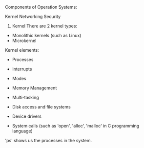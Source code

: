Components of Operation Systems:

Kernel
Networking
Security



1) Kernel
There are 2 kernel types:
- Monolithic kernels (such as Linux)
- Microkernel 


Kernel elements:
- Processes
	
- Interrupts
- Modes
- Memory Management
- Multi-tasking
- Disk access and file systems
- Device drivers
- System calls (such as 'open', 'alloc', 'malloc' in C programming language)

'ps' shows us the processes in the system.

